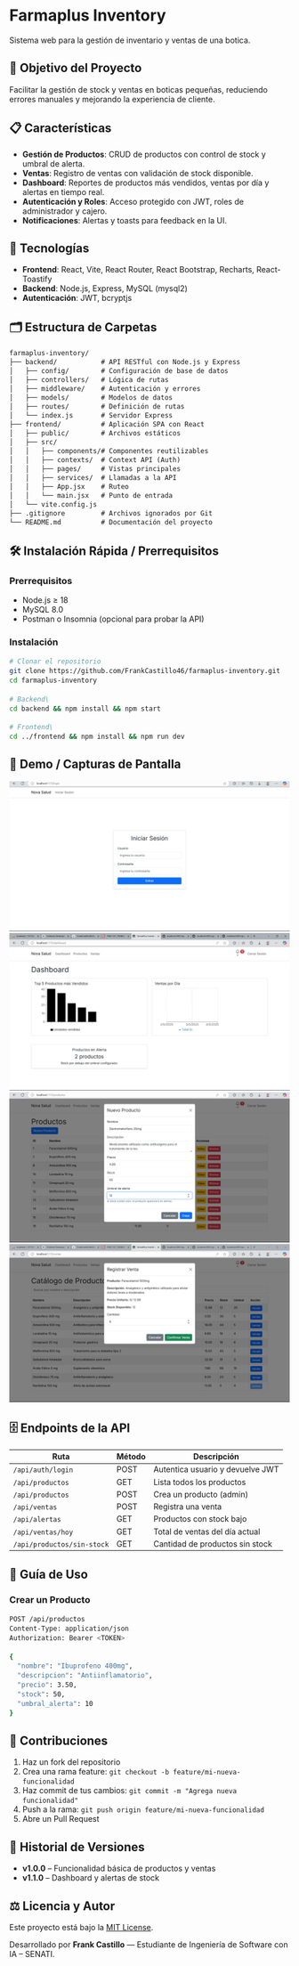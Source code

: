 # Farmaplus Inventory

Sistema web para la gestión de inventario y ventas de una botica.

## 🎯 Objetivo del Proyecto

Facilitar la gestión de stock y ventas en boticas pequeñas, reduciendo errores manuales y mejorando la experiencia de cliente.

## 📋 Características

* **Gestión de Productos**: CRUD de productos con control de stock y umbral de alerta.
* **Ventas**: Registro de ventas con validación de stock disponible.
* **Dashboard**: Reportes de productos más vendidos, ventas por día y alertas en tiempo real.
* **Autenticación y Roles**: Acceso protegido con JWT, roles de administrador y cajero.
* **Notificaciones**: Alertas y toasts para feedback en la UI.

## 🚀 Tecnologías

* **Frontend**: React, Vite, React Router, React Bootstrap, Recharts, React-Toastify
* **Backend**: Node.js, Express, MySQL (mysql2)
* **Autenticación**: JWT, bcryptjs

## 🗂 Estructura de Carpetas

```
farmaplus-inventory/
├── backend/           # API RESTful con Node.js y Express
│   ├── config/        # Configuración de base de datos
│   ├── controllers/   # Lógica de rutas
│   ├── middleware/    # Autenticación y errores
│   ├── models/        # Modelos de datos
│   ├── routes/        # Definición de rutas
│   └── index.js       # Servidor Express
├── frontend/          # Aplicación SPA con React
│   ├── public/        # Archivos estáticos
│   ├── src/
│   │   ├── components/# Componentes reutilizables
│   │   ├── contexts/  # Context API (Auth)
│   │   ├── pages/     # Vistas principales
│   │   ├── services/  # Llamadas a la API
│   │   ├── App.jsx    # Ruteo
│   │   └── main.jsx   # Punto de entrada
│   └── vite.config.js
├── .gitignore         # Archivos ignorados por Git
└── README.md          # Documentación del proyecto
```

## 🛠 Instalación Rápida / Prerrequisitos

### Prerrequisitos

* Node.js ≥ 18
* MySQL 8.0
* Postman o Insomnia (opcional para probar la API)

### Instalación

```bash
# Clonar el repositorio
git clone https://github.com/FrankCastillo46/farmaplus-inventory.git
cd farmaplus-inventory

# Backend\  
cd backend && npm install && npm start

# Frontend\  
cd ../frontend && npm install && npm run dev
```

## 🚀 Demo / Capturas de Pantalla
![Login](./assets/screenshots/login.png)
![Dashboard](./assets/screenshots/dashboard.png)
![Productos](./assets/screenshots/productos.png)
![Ventas](./assets/screenshots/ventas.png)

## 🗄️ Endpoints de la API

| Ruta                       | Método | Descripción                      |
| -------------------------- | ------ | -------------------------------- |
| `/api/auth/login`          | POST   | Autentica usuario y devuelve JWT |
| `/api/productos`           | GET    | Lista todos los productos        |
| `/api/productos`           | POST   | Crea un producto (admin)         |
| `/api/ventas`              | POST   | Registra una venta               |
| `/api/alertas`             | GET    | Productos con stock bajo         |
| `/api/ventas/hoy`          | GET    | Total de ventas del día actual   |
| `/api/productos/sin-stock` | GET    | Cantidad de productos sin stock  |

## 📝 Guía de Uso

### Crear un Producto

```bash
POST /api/productos
Content-Type: application/json
Authorization: Bearer <TOKEN>

{
  "nombre": "Ibuprofeno 400mg",
  "descripcion": "Antiinflamatorio",
  "precio": 3.50,
  "stock": 50,
  "umbral_alerta": 10
}
```

## 🤝 Contribuciones

1. Haz un fork del repositorio
2. Crea una rama feature: `git checkout -b feature/mi-nueva-funcionalidad`
3. Haz commit de tus cambios: `git commit -m "Agrega nueva funcionalidad"`
4. Push a la rama: `git push origin feature/mi-nueva-funcionalidad`
5. Abre un Pull Request

## 📜 Historial de Versiones

* **v1.0.0** – Funcionalidad básica de productos y ventas
* **v1.1.0** – Dashboard y alertas de stock

## ⚖️ Licencia y Autor

Este proyecto está bajo la [MIT License](LICENSE).

Desarrollado por **Frank Castillo** — Estudiante de Ingeniería de Software con IA – SENATI.